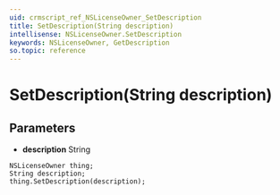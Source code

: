 ```yaml
---
uid: crmscript_ref_NSLicenseOwner_SetDescription
title: SetDescription(String description)
intellisense: NSLicenseOwner.SetDescription
keywords: NSLicenseOwner, GetDescription
so.topic: reference
---
```


# SetDescription(String description)

## Parameters

* **description** String

```crmscript
NSLicenseOwner thing;
String description;
thing.SetDescription(description);
```

